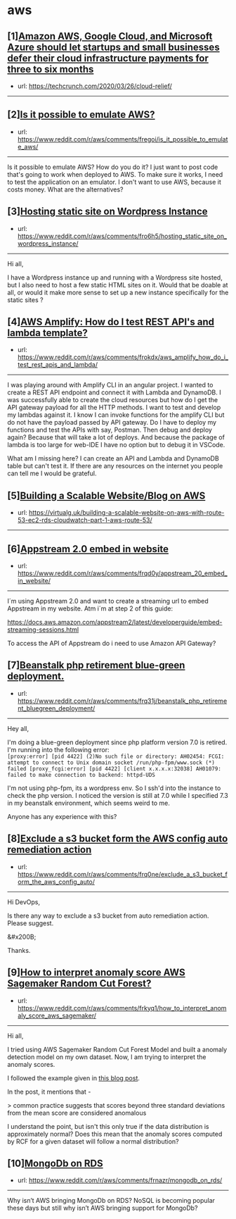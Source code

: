 # aws
## [1][Amazon AWS, Google Cloud, and Microsoft Azure should let startups and small businesses defer their cloud infrastructure payments for three to six months](https://www.reddit.com/r/aws/comments/frh10o/amazon_aws_google_cloud_and_microsoft_azure/)
- url: https://techcrunch.com/2020/03/26/cloud-relief/
---

## [2][Is it possible to emulate AWS?](https://www.reddit.com/r/aws/comments/fregoi/is_it_possible_to_emulate_aws/)
- url: https://www.reddit.com/r/aws/comments/fregoi/is_it_possible_to_emulate_aws/
---
Is it possible to emulate AWS? How do you do it? I just want to post code that's going to work when deployed to AWS. To make sure it works, I need to test the application on an emulator. I don't want to use AWS, because it costs money. What are the alternatives?
## [3][Hosting static site on Wordpress Instance](https://www.reddit.com/r/aws/comments/fro6h5/hosting_static_site_on_wordpress_instance/)
- url: https://www.reddit.com/r/aws/comments/fro6h5/hosting_static_site_on_wordpress_instance/
---
Hi all,

I have a Wordpress instance up and running with a Wordpress site hosted, but I also need to host a few static HTML sites on it. Would that be doable at all, or would it make more sense to set up a new instance specifically for the static sites ?
## [4][AWS Amplify: How do I test REST API's and lambda template?](https://www.reddit.com/r/aws/comments/frokdx/aws_amplify_how_do_i_test_rest_apis_and_lambda/)
- url: https://www.reddit.com/r/aws/comments/frokdx/aws_amplify_how_do_i_test_rest_apis_and_lambda/
---
I was playing around with Amplify CLI in an angular project. I wanted to create a REST API endpoint and connect it with Lambda and DynamoDB. I was successfully able to create the cloud resources but how do I get the API gateway payload for all the HTTP methods. I want to test and develop my lambdas against it. I know I can invoke functions for the amplify CLI but do not have the payload passed by API gateway. Do I have to deploy my functions and test the APIs with say, Postman. Then debug and deploy again? Because that will take a lot of deploys. And because the package of lambda is too large for web-IDE I have no option but to debug it in VSCode.

What am I missing here? I can create an API and Lambda and DynamoDB table but can't test it. If there are any resources on the internet you people can tell me I would be grateful.
## [5][Building a Scalable Website/Blog on AWS](https://www.reddit.com/r/aws/comments/frcl0o/building_a_scalable_websiteblog_on_aws/)
- url: https://virtualg.uk/building-a-scalable-website-on-aws-with-route-53-ec2-rds-cloudwatch-part-1-aws-route-53/
---

## [6][Appstream 2.0 embed in website](https://www.reddit.com/r/aws/comments/frqd0y/appstream_20_embed_in_website/)
- url: https://www.reddit.com/r/aws/comments/frqd0y/appstream_20_embed_in_website/
---
I´m using Appstream 2.0 and want to create a streaming url to embed Appstream in my website. Atm i´m at step 2 of this guide:

https://docs.aws.amazon.com/appstream2/latest/developerguide/embed-streaming-sessions.html

To access the API of Appstream do i need to use Amazon API Gateway?
## [7][Beanstalk php retirement blue-green deployment.](https://www.reddit.com/r/aws/comments/frq31j/beanstalk_php_retirement_bluegreen_deployment/)
- url: https://www.reddit.com/r/aws/comments/frq31j/beanstalk_php_retirement_bluegreen_deployment/
---
Hey all,  


I'm doing a blue-green deployment since php platform version 7.0 is retired. I'm running into the following error:   
`[proxy:error] [pid 4422] (2)No such file or directory: AH02454: FCGI: attempt to connect to Unix domain socket /run/php-fpm/www.sock (*) failed [proxy_fcgi:error] [pid 4422] [client x.x.x.x:32038] AH01079: failed to make connection to backend: httpd-UDS`

I'm not using php-fpm, its a wordpress env. So I ssh'd into the instance to check the php version. I noticed the version is still at 7.0 while I specified 7.3 in my beanstalk environment, which seems weird to me.  


Anyone has any experience with this?
## [8][Exclude a s3 bucket form the AWS config auto remediation action](https://www.reddit.com/r/aws/comments/frq0ne/exclude_a_s3_bucket_form_the_aws_config_auto/)
- url: https://www.reddit.com/r/aws/comments/frq0ne/exclude_a_s3_bucket_form_the_aws_config_auto/
---
Hi DevOps,

Is there any way to exclude a s3 bucket from auto remediation action. Please suggest.

&amp;#x200B;

Thanks.
## [9][How to interpret anomaly score AWS Sagemaker Random Cut Forest?](https://www.reddit.com/r/aws/comments/frkyq1/how_to_interpret_anomaly_score_aws_sagemaker/)
- url: https://www.reddit.com/r/aws/comments/frkyq1/how_to_interpret_anomaly_score_aws_sagemaker/
---
Hi all,

I tried using AWS Sagemaker Random Cut Forest Model and built a anomaly detection model on my own dataset. Now, I am trying to interpret the anomaly scores. 

I followed the example given in [this blog post](https://aws.amazon.com/blogs/machine-learning/use-the-built-in-amazon-sagemaker-random-cut-forest-algorithm-for-anomaly-detection/).

In the post, it mentions that - 

&gt; common practice suggests that scores beyond three standard deviations from the mean score are considered anomalous


I understand the point, but isn't this only true if the data distribution is approximately normal? Does this mean that the anomaly scores computed by RCF for a given dataset will follow a normal distribution?
## [10][MongoDb on RDS](https://www.reddit.com/r/aws/comments/frnazr/mongodb_on_rds/)
- url: https://www.reddit.com/r/aws/comments/frnazr/mongodb_on_rds/
---
Why isn’t AWS bringing MongoDb on RDS? 
NoSQL is becoming popular these days but still why isn’t AWS bringing support for MongoDb?

